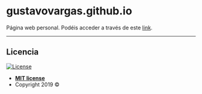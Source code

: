 # gustavovargas.github.io
Página web personal. Podéis acceder a través de este [link](https://gustavovargas.github.io/).

---

## Licencia

[![License](http://img.shields.io/:license-mit-blue.svg?style=flat-square)](http://badges.mit-license.org)

- **[MIT license](http://opensource.org/licenses/mit-license.php)**
- Copyright 2019 ©
